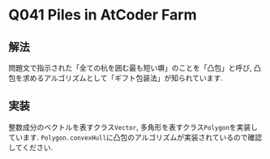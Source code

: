 # Q041 Piles in AtCoder Farm

## 解法
問題文で指示された「全ての杭を囲む最も短い塀」のことを「凸包」と呼び, 凸包を求めるアルゴリズムとして「ギフト包装法」が知られています.

## 実装
整数成分のベクトルを表すクラス`Vector`, 多角形を表すクラス`Polygon`を実装しています. `Polygon.convexHull`に凸包のアルゴリズムが実装されているので確認してください.